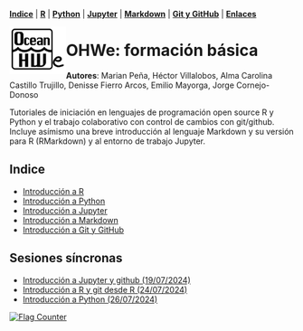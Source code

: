 

<p align="left">
<strong><a href="Indice.md">Indice</a></strong>
|
<strong><a href="Intro-a-R/R.md">R</a></strong>
|
<strong><a href="Intro-a-Python/Python.md">Python</a></strong>
|
<strong><a href="Intro-a-Jupyter/Jupyter.md">Jupyter</a></strong>
|
<strong><a href="Intro-a-Markdown/Markdown.md">Markdown</a></strong>
|
<strong><a href="Intro-a-github/Github.md">Git y GitHub</a></strong>
|
<strong><a href="enlaces.md">Enlaces</a></strong>
</p>

<img     style="float: left;" src="OHWe.png" width="100"> 

    
    
# OHWe: formación básica
**Autores**:
Marian Peña, Héctor Villalobos, Alma Carolina Castillo Trujillo, Denisse Fierro Arcos, Emilio Mayorga, Jorge Cornejo-Donoso

Tutoriales de iniciación en lenguajes de programación open source R y Python y el trabajo colaborativo con control de cambios con git/github. Incluye asímismo una breve introducción al lenguaje Markdown y su versión para R (RMarkdown) y al entorno de trabajo Jupyter. 


## Indice
- [Introducción a R](Intro-a-R/R.md)
- [Introducción a Python](Intro-a-Python/Python.md)
- [Introducción a Jupyter](Intro-a-Jupyter/Jupyter.md)
- [Introducción a Markdown](Intro-a-Markdown/Markdown.md)
- [Introducción a Git y GitHub](Intro-a-github/Github.md)

## Sesiones síncronas
- [Introducción a Jupyter y github (19/07/2024)](https://www.youtube.com/watch?v=sLoNV053wKQ)
- [Introducción a R y git desde R (24/07/2024)](https://www.youtube.com/watch?v=PKkhNZPdsfk)
- [Introducción a Python (26/07/2024)](https://www.youtube.com/watch?v=qvpxwRmAAbQ)

<a href="http://s11.flagcounter.com/more/rqN"><img src="https://s11.flagcounter.com/count2/rqN/bg_FFFFFF/txt_000000/border_CCCCCC/columns_6/maxflags_30/viewers_0/labels_0/pageviews_0/flags_0/percent_0/" alt="Flag Counter" border="0"></a>
